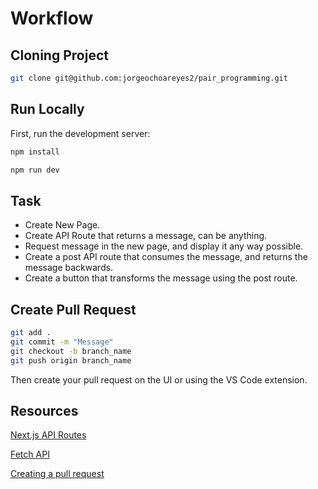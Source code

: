 # Workflow

## Cloning Project

```bash
git clone git@github.com:jorgeochoareyes2/pair_programming.git
```

## Run Locally

First, run the development server:

```bash
npm install 

npm run dev

```

## Task

- Create New Page.
- Create API Route that returns a message, can be anything. 
- Request message in the new page, and display it any way possible. 
- Create a post API route that consumes the message, and returns the message backwards.
- Create a button that transforms the message using the post route.  


## Create Pull Request

```bash 
git add . 
git commit -m "Message"
git checkout -b branch_name
git push origin branch_name
```

Then create your pull request on the UI or using the VS Code extension.

## Resources 

[Next.js API Routes](https://nextjs.org/docs/api-routes/introduction)

[Fetch API](https://developer.mozilla.org/en-US/docs/Web/API/Fetch_API/Using_Fetch)

[Creating a pull request](https://www.freecodecamp.org/news/how-to-make-your-first-pull-request-on-github-3/)

